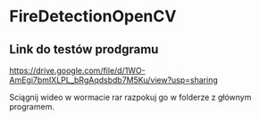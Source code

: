 # FireDetectionOpenCV
## Link do testów prodgramu
https://drive.google.com/file/d/1WO-AmEgi7bmIXLPL_bRgAqdsbdb7M5Ku/view?usp=sharing

Sciągnij wideo w wormacie rar razpokuj go w folderze z głównym programem.
